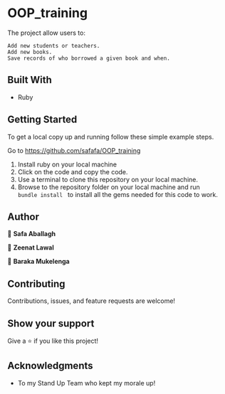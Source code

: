 # OOP_training
The project allow users to:

    Add new students or teachers.
    Add new books.
    Save records of who borrowed a given book and when.
## Built With

- Ruby  

## Getting Started

To get a local copy up and running follow these simple example steps.

Go to https://github.com/safafa/OOP_training

1. Install ruby on your local machine
2. Click on the code and copy the code.
3. Use a terminal to clone this repository on your local machine.
4. Browse to the repository folder on your local machine and run <code> bundle install </code> to install all the gems needed for this code to work.

## Author

👤 **Safa Aballagh**

👤 **Zeenat Lawal**

👤 **Baraka Mukelenga**

## Contributing

Contributions, issues, and feature requests are welcome!

## Show your support

Give a ⭐️ if you like this project!

## Acknowledgments

- To my Stand Up Team who kept my morale up!
